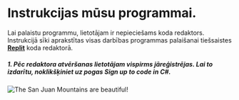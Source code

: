 # Instrukcijas mūsu programmai.

Lai palaistu programmu, lietotājam ir nepieciešams koda redaktors. Instrukcijā sīki aprakstītas visas darbības programmas palaišanai tiešsaistes [**Replit**](https://replit.com/languages/csharp) koda redaktorā.

##### 1. Pēc redaktora atvēršanas lietotājam vispirms jāreģistrējas. Lai to izdarītu, noklikšķiniet uz pogas ***Sign up to code in C#***.

![The San Juan Mountains are beautiful!](/assets/images/san-juan-mountains.jpg "San Juan Mountains")
